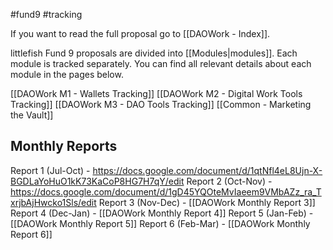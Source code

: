 #fund9 #tracking

If you want to read the full proposal go to [[DAOWork - Index]].

littlefish Fund 9 proposals are divided into [[Modules|modules]]. Each module is tracked separately. You can find all relevant details about each module in the pages below.

[[DAOWork M1 - Wallets Tracking]]
[[DAOWork M2 - Digital Work Tools Tracking]]
[[DAOWork M3 - DAO Tools Tracking]]
[[Common - Marketing the Vault]]

## Monthly Reports
Report 1 (Jul-Oct) - https://docs.google.com/document/d/1qtNfl4eL8Ujn-X-BGDLaYoHuO1kK73KaCoP8HG7H7qY/edit
Report 2 (Oct-Nov) - https://docs.google.com/document/d/1gD45YQOteMvIaeem9VMbAZz_ra_TxrjbAjHwcko1Sls/edit
Report 3 (Nov-Dec) - [[DAOWork Monthly Report 3]]
Report 4 (Dec-Jan) - [[DAOWork Monthly Report 4]]
Report 5 (Jan-Feb) - [[DAOWork Monthly Report 5]]
Report 6 (Feb-Mar) - [[DAOWork Monthly Report 6]]

